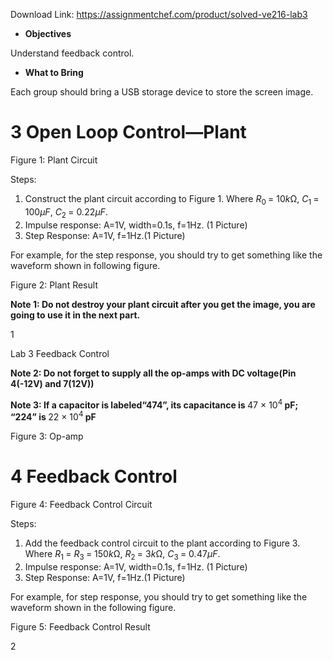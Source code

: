 Download Link: https://assignmentchef.com/product/solved-ve216-lab3
<br>
<ul>

 <li><strong>Objectives</strong></li>

</ul>

Understand feedback control.

<ul>

 <li><strong>What to Bring</strong></li>

</ul>

Each group should bring a USB storage device to store the screen image.

<h1>3           Open Loop Control—Plant</h1>

Figure 1: Plant Circuit

Steps:

<ol>

 <li>Construct the plant circuit according to Figure 1. Where <em>R</em><sub>0 </sub>= 10<em>k</em>Ω, <em>C</em><sub>1 </sub>= 100<em>µF</em>, <em>C</em><sub>2 </sub>= 0<em>.</em>22<em>µF</em>.</li>

 <li>Impulse response: A=1V, width=0.1s, f=1Hz. (1 Picture)</li>

 <li>Step Response: A=1V, f=1Hz.(1 Picture)</li>

</ol>

For example, for the step response, you should try to get something like the waveform shown in following figure.

Figure 2: Plant Result

<strong>Note 1: Do not destroy your plant circuit after you get the image, you are going to use it in the next part.</strong>

1

Lab 3                                                                                                                                                                            Feedback Control

<strong>Note 2: Do not forget to supply all the op-amps with DC voltage(Pin 4(-12V) and 7(12V))</strong>

<strong>Note 3: If a capacitor is labeled“474”, its capacitance is </strong>47 × 10<sup>4 </sup><strong>pF; “224” is </strong>22 × 10<sup>4 </sup><strong>pF</strong>

Figure 3: Op-amp

<h1>4           Feedback Control</h1>

Figure 4: Feedback Control Circuit

Steps:

<ol>

 <li>Add the feedback control circuit to the plant according to Figure 3. Where <em>R</em><sub>1 </sub>= <em>R</em><sub>3 </sub>= 150<em>k</em>Ω, <em>R</em><sub>2 </sub>= 3<em>k</em>Ω, <em>C</em><sub>3 </sub>= 0<em>.</em>47<em>µF</em>.</li>

 <li>Impulse response: A=1V, width=0.1s, f=1Hz. (1 Picture)</li>

 <li>Step Response: A=1V, f=1Hz.(1 Picture)</li>

</ol>

For example, for step response, you should try to get something like the waveform shown in the following figure.

Figure 5: Feedback Control Result

2